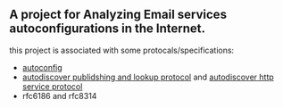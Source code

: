 ## A project for Analyzing Email services autoconfigurations in the Internet.

this project is associated with some protocals/specifications:
- [autoconfig](https://datatracker.ietf.org/doc/draft-bucksch-autoconfig/00/)
- [autodiscover publidshing and lookup protocol](https://msopenspecs.azureedge.net/files/MS-OXDSCLI/%5bMS-OXDSCLI%5d.pdf) and [autodiscover http service protocol](https://msopenspecs.azureedge.net/files/MS-OXDISCO/%5bMS-OXDISCO%5d.pdf)
- rfc6186 and rfc8314
